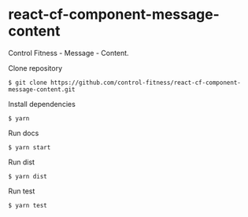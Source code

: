 # react-cf-component-message-content

Control Fitness - Message - Content.

Clone repository

    $ git clone https://github.com/control-fitness/react-cf-component-message-content.git

Install dependencies

    $ yarn

Run docs

    $ yarn start

Run dist

    $ yarn dist

Run test

    $ yarn test